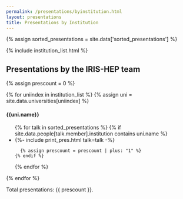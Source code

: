 ```yaml
---
permalink: /presentations/byinstitution.html
layout: presentations
title: Presentations by Institution
---
```


{% assign sorted_presentations = site.data['sorted_presentations'] %}

<!--
  0     1       2      3       4          5           6          7            8
date | name | title | url | meeting | meetingurl | project | focus_area | institution
-->

{% include institution_list.html %}

<h2>Presentations by the IRIS-HEP team</h2>
{% assign prescount = 0 %}

{% for uniindex in institution_list %}
  {% assign uni = site.data.universities[uniindex] %}
<h4>{{uni.name}}</h4>
<ul>
  {% for talk in sorted_presentations %}
    {% if site.data.people[talk.member].institution contains uni.name %}
      <li>
        {%- include print_pres.html talk=talk -%}
      </li>

      {% assign prescount = prescount | plus: "1" %}
    {% endif %}
  {% endfor %}
</ul>

{% endfor %}

Total presentations: {{ prescount }}.
